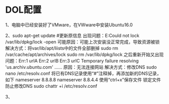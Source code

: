 DOL配置
======================================

1、电脑中已经安装好了VMware，在VWware中安装Ubuntu16.0

2、sudo apt-get update #更新原信息
	出现问题：E:Could not lock /var/lib/dpkg/lock -open
	可能原因：可能上次安装没正常完成，导致资源被锁
	解决方式：将var/lib/apt/liists中的文件全部删掉
				sudo rm /var/cache/apt/archives/lock
				sudo rm /var/lib/dpkg/lock
	之后重新开始又出现问题：Err:1 urlA
							Err:2 urlB
							Err:3 urlC
								Temporary failure resolving 'us.archiv.ubuntu.com'
							......
	原因：无法连接网站
	解决方式：修改DNS
				sudo nano /etc/resolv.conf
				将已有DNS记录使用“#”注释掉，再添加新的DNS记录，如下
					nameserver 8.8.8.8
					nameserver 8.8.4.4
				使用“ctrl+x”保存文件
				锁定文件防止修改DNS
					sudo chattr +i /etc/resolv.conf
					
3、
	